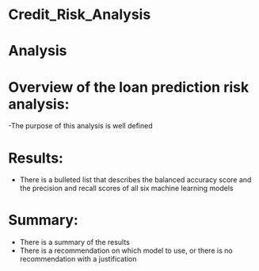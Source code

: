 # Credit_Risk_Analysis
# Analysis 


# Overview of the loan prediction risk analysis:
   -The purpose of this analysis is well defined 

# Results:
   - There is a bulleted list that describes the balanced accuracy score and the precision and recall scores of all six machine learning models 

# Summary:
   - There is a summary of the results 
   - There is a recommendation on which model to use, or there is no recommendation with a justification 
